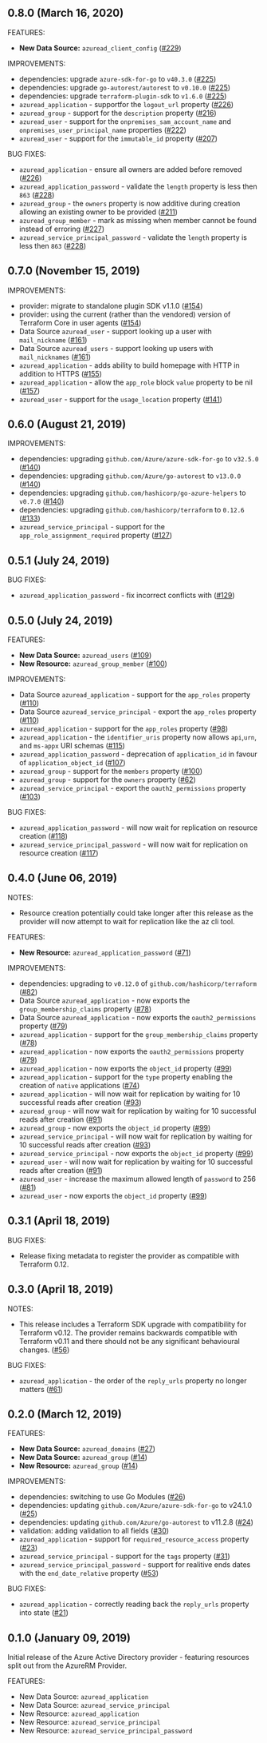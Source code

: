 ## 0.8.0 (March 16, 2020)

FEATURES:

* **New Data Source:** `azuread_client_config` ([#229](https://github.com/terraform-providers/terraform-provider-azuread/issues/229))

IMPROVEMENTS:

* dependencies: upgrade `azure-sdk-for-go` to `v40.3.0` ([#225](https://github.com/terraform-providers/terraform-provider-azuread/issues/225))
* dependencies: upgrade `go-autorest/autorest` to `v0.10.0` ([#225](https://github.com/terraform-providers/terraform-provider-azuread/issues/225))
* dependencies: upgrade `terraform-plugin-sdk` to `v1.6.0` ([#225](https://github.com/terraform-providers/terraform-provider-azuread/issues/225))
* `azuread_application` - supportfor the `logout_url` property ([#226](https://github.com/terraform-providers/terraform-provider-azuread/issues/226))
* `azuread_group` - support for the `description` property ([#216](https://github.com/terraform-providers/terraform-provider-azuread/issues/216))
* `azuread_user` - support for the `onpremises_sam_account_name` and `onpremises_user_principal_name` properties ([#222](https://github.com/terraform-providers/terraform-provider-azuread/issues/222))
* `azuread_user` - support for the `immutable_id` property ([#207](https://github.com/terraform-providers/terraform-provider-azuread/issues/207))

BUG FIXES:

* `azuread_application` - ensure all owners are added before removed ([#226](https://github.com/terraform-providers/terraform-provider-azuread/issues/226))
* `azuread_application_password` - validate the `length` property is less then `863` ([#228](https://github.com/terraform-providers/terraform-provider-azuread/issues/228))
* `azuread_group` - the `owners` property is now additive during creation allowing an existing owner to be provided ([#211](https://github.com/terraform-providers/terraform-provider-azuread/issues/211))
* `azuread_group_member` - mark as missing when member cannot be found instead of erroring ([#227](https://github.com/terraform-providers/terraform-provider-azuread/issues/227))
* `azuread_service_principal_password` - validate the `length` property is less then `863` ([#228](https://github.com/terraform-providers/terraform-provider-azuread/issues/228))

## 0.7.0 (November 15, 2019)

IMPROVEMENTS:

* provider: migrate to standalone plugin SDK v1.1.0 ([#154](https://github.com/terraform-providers/terraform-provider-azuread/issues/154))
* provider: using the current (rather than the vendored) version of Terraform Core in user agents ([#154](https://github.com/terraform-providers/terraform-provider-azuread/issues/154))
* Data Source `azuread_user` - support looking up a user with `mail_nickname` ([#161](https://github.com/terraform-providers/terraform-provider-azuread/issues/161))
* Data Source `azuread_users` - support looking up users with `mail_nicknames` ([#161](https://github.com/terraform-providers/terraform-provider-azuread/issues/161))
* `azuread_application` - adds ability to build homepage with HTTP in addition to HTTPS ([#155](https://github.com/terraform-providers/terraform-provider-azuread/issues/155))
* `azuread_application` - allow the `app_role` block `value` property to be nil ([#157](https://github.com/terraform-providers/terraform-provider-azuread/issues/157))
* `azuread_user` - support for the `usage_location` property ([#141](https://github.com/terraform-providers/terraform-provider-azuread/issues/141))

## 0.6.0 (August 21, 2019)

IMPROVEMENTS:

* dependencies: upgrading `github.com/Azure/azure-sdk-for-go` to `v32.5.0` ([#140](https://github.com/terraform-providers/terraform-provider-azuread/issues/140))
* dependencies: upgrading `github.com/Azure/go-autorest` to `v13.0.0` ([#140](https://github.com/terraform-providers/terraform-provider-azuread/issues/140))
* dependencies: upgrading `github.com/hashicorp/go-azure-helpers` to `v0.7.0` ([#140](https://github.com/terraform-providers/terraform-provider-azuread/issues/140))
* dependencies: upgrading `github.com/hashicorp/terraform` to `0.12.6` ([#133](https://github.com/terraform-providers/terraform-provider-azuread/issues/133))
* `azuread_service_principal` - support for the `app_role_assignment_required` property ([#127](https://github.com/terraform-providers/terraform-provider-azuread/issues/127))


## 0.5.1 (July 24, 2019)

BUG FIXES:

* `azuread_application_password` - fix incorrect conflicts with ([#129](https://github.com/terraform-providers/terraform-provider-azuread/issues/129))

## 0.5.0 (July 24, 2019)

FEATURES:

* **New Data Source:** `azuread_users` ([#109](https://github.com/terraform-providers/terraform-provider-azuread/issues/109))
* **New Resource:** `azuread_group_member` ([#100](https://github.com/terraform-providers/terraform-provider-azuread/issues/100))

IMPROVEMENTS:

* Data Source `azuread_application` - support for the `app_roles` property ([#110](https://github.com/terraform-providers/terraform-provider-azuread/issues/110))
* Data Source `azuread_service_principal` - export the `app_roles` property ([#110](https://github.com/terraform-providers/terraform-provider-azuread/issues/110))
* `azuread_application` - support for the `app_roles` property ([#98](https://github.com/terraform-providers/terraform-provider-azuread/issues/98))
* `azuread_application` - the `identifier_uris` property now allows `api`,`urn`, and `ms-appx` URI schemas ([#115](https://github.com/terraform-providers/terraform-provider-azuread/issues/115))
* `azuread_application_password` - deprecation of `application_id` in favour of `application_object_id` ([#107](https://github.com/terraform-providers/terraform-provider-azuread/issues/107))
* `azuread_group` - support for the `members` property ([#100](https://github.com/terraform-providers/terraform-provider-azuread/issues/100))
* `azuread_group` - support for the `owners` property ([#62](https://github.com/terraform-providers/terraform-provider-azuread/issues/62))
* `azuread_service_principal` - export the `oauth2_permissions` property ([#103](https://github.com/terraform-providers/terraform-provider-azuread/issues/103))

BUG FIXES:

* `azuread_application_password` - will now wait for replication on resource creation ([#118](https://github.com/terraform-providers/terraform-provider-azuread/issues/118))
* `azuread_service_principal_password` - will now wait for replication on resource creation ([#117](https://github.com/terraform-providers/terraform-provider-azuread/issues/117))

## 0.4.0 (June 06, 2019)

NOTES:

* Resource creation potentially could take longer after this release as the provider will now attempt to wait for replication like the az cli tool. 

FEATURES:

* **New Resource:** `azuread_application_password` ([#71](https://github.com/terraform-providers/terraform-provider-azuread/issues/71))

IMPROVEMENTS:

* dependencies: upgrading to `v0.12.0` of `github.com/hashicorp/terraform` ([#82](https://github.com/terraform-providers/terraform-provider-azuread/issues/82))
* Data Source `azuread_application` - now exports the `group_membership_claims` property ([#78](https://github.com/terraform-providers/terraform-provider-azuread/issues/78))
* Data Source `azuread_application` - now exports the `oauth2_permissions` property ([#79](https://github.com/terraform-providers/terraform-provider-azuread/issues/79))
* `azuread_application` - support for the `group_membership_claims` property ([#78](https://github.com/terraform-providers/terraform-provider-azuread/issues/78))
* `azuread_application` - now exports the `oauth2_permissions` property ([#79](https://github.com/terraform-providers/terraform-provider-azuread/issues/79))
* `azuread_application` - now exports the `object_id` property ([#99](https://github.com/terraform-providers/terraform-provider-azuread/issues/99))
* `azuread_application` - support for the `type` property enabling the creation of `native` applications ([#74](https://github.com/terraform-providers/terraform-provider-azuread/issues/74))
* `azuread_application` - will now wait for replication by waiting for 10 successful reads after creation ([#93](https://github.com/terraform-providers/terraform-provider-azuread/issues/93))
* `azuread_group` - will now wait for replication by waiting for 10 successful reads after creation ([#91](https://github.com/terraform-providers/terraform-provider-azuread/issues/91))
* `azuread_group` - now exports the `object_id` property ([#99](https://github.com/terraform-providers/terraform-provider-azuread/issues/99))
* `azuread_service_principal` - will now wait for replication by waiting for 10 successful reads after creation ([#93](https://github.com/terraform-providers/terraform-provider-azuread/issues/93))
* `azuread_service_principal` - now exports the `object_id` property ([#99](https://github.com/terraform-providers/terraform-provider-azuread/issues/99))
* `azuread_user` - will now wait for replication by waiting for 10 successful reads after creation ([#91](https://github.com/terraform-providers/terraform-provider-azuread/issues/91))
* `azuread_user` - increase the maximum allowed length of `password` to 256 ([#81](https://github.com/terraform-providers/terraform-provider-azuread/issues/81))
* `azuread_user` - now exports the `object_id` property ([#99](https://github.com/terraform-providers/terraform-provider-azuread/issues/99))

## 0.3.1 (April 18, 2019)

BUG FIXES:

* Release fixing metadata to register the provider as compatible with Terraform 0.12.

## 0.3.0 (April 18, 2019)

NOTES:

* This release includes a Terraform SDK upgrade with compatibility for Terraform v0.12. The provider remains backwards compatible with Terraform v0.11 and there should not be any significant behavioural changes. ([#56](https://github.com/terraform-providers/terraform-provider-azuread/issues/56))

BUG FIXES:

* `azuread_application` - the order of the `reply_urls` property no longer matters ([#61](https://github.com/terraform-providers/terraform-provider-azuread/issues/61))

## 0.2.0 (March 12, 2019)

FEATURES:

* **New Data Source:** `azuread_domains` ([#27](https://github.com/terraform-providers/terraform-provider-azuread/issues/27))
* **New Data Source:** `azuread_group` ([#14](https://github.com/terraform-providers/terraform-provider-azuread/issues/14))
* **New Resource:** `azuread_group` ([#14](https://github.com/terraform-providers/terraform-provider-azuread/issues/14))

IMPROVEMENTS:

* dependencies: switching to use Go Modules ([#26](https://github.com/terraform-providers/terraform-provider-azuread/issues/26))
* dependencies: updating `github.com/Azure/azure-sdk-for-go` to v24.1.0 ([#25](https://github.com/terraform-providers/terraform-provider-azuread/issues/25))
* dependencies: updating `github.com/Azure/go-autorest` to v11.2.8 ([#24](https://github.com/terraform-providers/terraform-provider-azuread/issues/24))
* validation: adding validation to all fields ([#30](https://github.com/terraform-providers/terraform-provider-azuread/issues/30))
* `azuread_application` - support for `required_resource_access` property ([#23](https://github.com/terraform-providers/terraform-provider-azuread/issues/23))
* `azuread_service_principal` - support for the `tags` property ([#31](https://github.com/terraform-providers/terraform-provider-azuread/issues/31))
* `azuread_service_principal_password` - support for realitive ends dates with the `end_date_relative` property ([#53](https://github.com/terraform-providers/terraform-provider-azuread/issues/53))

BUG FIXES:

* `azuread_application` - correctly reading back the `reply_urls` property into state ([#21](https://github.com/terraform-providers/terraform-provider-azuread/issues/21))


## 0.1.0 (January 09, 2019)

Initial release of the Azure Active Directory provider - featuring resources split out from the AzureRM Provider.

FEATURES:

* New Data Source: `azuread_application`
* New Data Source: `azuread_service_principal`
* New Resource: `azuread_application`
* New Resource: `azuread_service_principal`
* New Resource: `azuread_service_principal_password`

